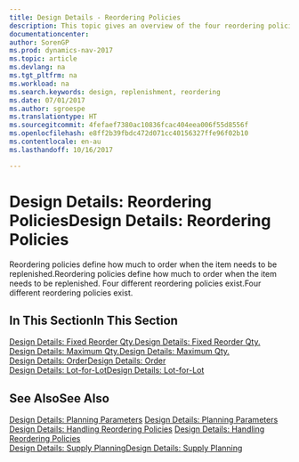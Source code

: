 ```yaml
---
title: Design Details - Reordering Policies
description: This topic gives an overview of the four reordering policies that are available for replenishment.
documentationcenter: 
author: SorenGP
ms.prod: dynamics-nav-2017
ms.topic: article
ms.devlang: na
ms.tgt_pltfrm: na
ms.workload: na
ms.search.keywords: design, replenishment, reordering
ms.date: 07/01/2017
ms.author: sgroespe
ms.translationtype: HT
ms.sourcegitcommit: 4fefaef7380ac10836fcac404eea006f55d8556f
ms.openlocfilehash: e8ff2b39fbdc472d071cc40156327ffe96f02b10
ms.contentlocale: en-au
ms.lasthandoff: 10/16/2017

---
```

# <a name="design-details-reordering-policies"></a><span data-ttu-id="87e93-103">Design Details: Reordering Policies</span><span class="sxs-lookup"><span data-stu-id="87e93-103">Design Details: Reordering Policies</span></span>
<span data-ttu-id="87e93-104">Reordering policies define how much to order when the item needs to be replenished.</span><span class="sxs-lookup"><span data-stu-id="87e93-104">Reordering policies define how much to order when the item needs to be replenished.</span></span> <span data-ttu-id="87e93-105">Four different reordering policies exist.</span><span class="sxs-lookup"><span data-stu-id="87e93-105">Four different reordering policies exist.</span></span>  

## <a name="in-this-section"></a><span data-ttu-id="87e93-106">In This Section</span><span class="sxs-lookup"><span data-stu-id="87e93-106">In This Section</span></span>  
[<span data-ttu-id="87e93-107">Design Details: Fixed Reorder Qty.</span><span class="sxs-lookup"><span data-stu-id="87e93-107">Design Details: Fixed Reorder Qty.</span></span>](design-details-fixed-reorder-qty.md)  
[<span data-ttu-id="87e93-108">Design Details: Maximum Qty.</span><span class="sxs-lookup"><span data-stu-id="87e93-108">Design Details: Maximum Qty.</span></span>](design-details-maximum-qty.md)  
[<span data-ttu-id="87e93-109">Design Details: Order</span><span class="sxs-lookup"><span data-stu-id="87e93-109">Design Details: Order</span></span>](design-details-order.md)  
[<span data-ttu-id="87e93-110">Design Details: Lot-for-Lot</span><span class="sxs-lookup"><span data-stu-id="87e93-110">Design Details: Lot-for-Lot</span></span>](design-details-lot-for-lot.md)  

## <a name="see-also"></a><span data-ttu-id="87e93-111">See Also</span><span class="sxs-lookup"><span data-stu-id="87e93-111">See Also</span></span>  
<span data-ttu-id="87e93-112">[Design Details: Planning Parameters](design-details-planning-parameters.md) </span><span class="sxs-lookup"><span data-stu-id="87e93-112">[Design Details: Planning Parameters](design-details-planning-parameters.md) </span></span>  
<span data-ttu-id="87e93-113">[Design Details: Handling Reordering Policies](design-details-handling-reordering-policies.md) </span><span class="sxs-lookup"><span data-stu-id="87e93-113">[Design Details: Handling Reordering Policies](design-details-handling-reordering-policies.md) </span></span>  
[<span data-ttu-id="87e93-114">Design Details: Supply Planning</span><span class="sxs-lookup"><span data-stu-id="87e93-114">Design Details: Supply Planning</span></span>](design-details-supply-planning.md)

